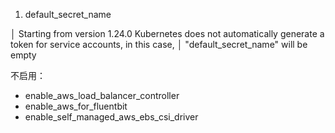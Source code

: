 
1. default_secret_name

│ Starting from version 1.24.0 Kubernetes does not automatically generate a token for service accounts, in this case,
│ "default_secret_name" will be empty

不启用：
- enable_aws_load_balancer_controller
- enable_aws_for_fluentbit
- enable_self_managed_aws_ebs_csi_driver